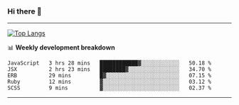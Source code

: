 ### Hi there 👋

-------
[![Top Langs](https://github-readme-stats.vercel.app/api/top-langs/?username=ashish-r)](https://github.com/anuraghazra/github-readme-stats)

📊 **Weekly development breakdown**
<!--START_SECTION:waka-->
```text
JavaScript   3 hrs 28 mins   ████████████▓░░░░░░░░░░░░   50.18 % 
JSX          2 hrs 23 mins   ████████▓░░░░░░░░░░░░░░░░   34.70 % 
ERB          29 mins         █▓░░░░░░░░░░░░░░░░░░░░░░░   07.15 % 
Ruby         12 mins         ▓░░░░░░░░░░░░░░░░░░░░░░░░   03.12 % 
SCSS         9 mins          ▓░░░░░░░░░░░░░░░░░░░░░░░░   02.37 % 
```
<!--END_SECTION:waka-->
-------

<!--
**ashish-r/ashish-r** is a ✨ _special_ ✨ repository because its `README.md` (this file) appears on your GitHub profile.

Here are some ideas to get you started:

- 🔭 I’m currently working on ...
- 🌱 I’m currently learning ...
- 👯 I’m looking to collaborate on ...
- 🤔 I’m looking for help with ...
- 💬 Ask me about ...
- 📫 How to reach me: ...
- 😄 Pronouns: ...
- ⚡ Fun fact: ...
-->
